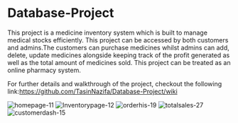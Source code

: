# Database-Project

This project is a medicine inventory system which is built to manage medical stocks efficiently. This project can be accessed by both customers and admins.The customers can purchase medicines whilst admins can add, delete, update medicines alongside keeping track of the profit generated as well as the total amount of medicines sold. This project can be treated as an online pharmacy system.

For further details and walkthrough of the project, checkout the following link:https://github.com/TasinNazifa/Database-Project/wiki

![homepage-11](https://github.com/user-attachments/assets/5af14470-ac78-4838-9ede-0ab79c0d7c00)
![Inventorypage-12](https://github.com/user-attachments/assets/15036b0d-48e5-416e-a8d7-0dd8da31596d)
![orderhis-19](https://github.com/user-attachments/assets/ac52ad85-a5ac-4f78-8a6e-651a086fd514)
![totalsales-27](https://github.com/user-attachments/assets/95f03bb8-0f8b-48e4-8474-1938e30ca984)
![customerdash-15](https://github.com/user-attachments/assets/840feb6f-9475-49b1-b3b8-5409bf37b754)

